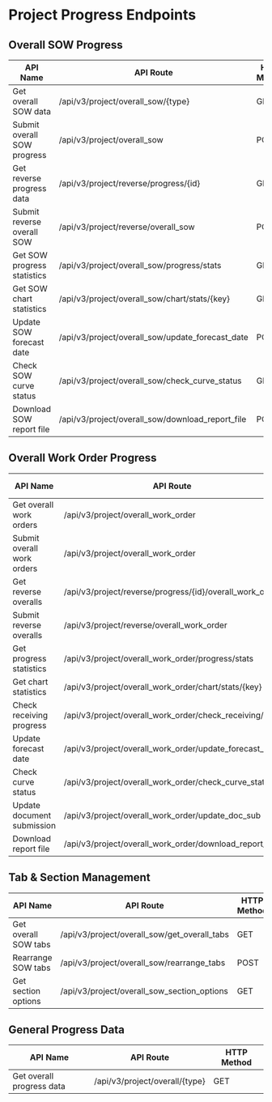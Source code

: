 # Project Progress Endpoints

## Overall SOW Progress

| API Name | API Route | HTTP Method |
|----------|-----------|-------------|
| Get overall SOW data | /api/v3/project/overall_sow/{type} | GET |
| Submit overall SOW progress | /api/v3/project/overall_sow | POST |
| Get reverse progress data | /api/v3/project/reverse/progress/{id} | GET |
| Submit reverse overall SOW | /api/v3/project/reverse/overall_sow | POST |
| Get SOW progress statistics | /api/v3/project/overall_sow/progress/stats | GET |
| Get SOW chart statistics | /api/v3/project/overall_sow/chart/stats/{key} | GET |
| Update SOW forecast date | /api/v3/project/overall_sow/update_forecast_date | POST |
| Check SOW curve status | /api/v3/project/overall_sow/check_curve_status | GET |
| Download SOW report file | /api/v3/project/overall_sow/download_report_file | POST |

## Overall Work Order Progress

| API Name | API Route | HTTP Method |
|----------|-----------|-------------|
| Get overall work orders | /api/v3/project/overall_work_order | GET |
| Submit overall work orders | /api/v3/project/overall_work_order | POST |
| Get reverse overalls | /api/v3/project/reverse/progress/{id}/overall_work_order | GET |
| Submit reverse overalls | /api/v3/project/reverse/overall_work_order | POST |
| Get progress statistics | /api/v3/project/overall_work_order/progress/stats | GET |
| Get chart statistics | /api/v3/project/overall_work_order/chart/stats/{key} | GET |
| Check receiving progress | /api/v3/project/overall_work_order/check_receiving/{id} | GET |
| Update forecast date | /api/v3/project/overall_work_order/update_forecast_date | POST |
| Check curve status | /api/v3/project/overall_work_order/check_curve_status | GET |
| Update document submission | /api/v3/project/overall_work_order/update_doc_sub | POST |
| Download report file | /api/v3/project/overall_work_order/download_report_file | POST |

## Tab & Section Management

| API Name | API Route | HTTP Method |
|----------|-----------|-------------|
| Get overall SOW tabs | /api/v3/project/overall_sow/get_overall_tabs | GET |
| Rearrange SOW tabs | /api/v3/project/overall_sow/rearrange_tabs | POST |
| Get section options | /api/v3/project/overall_sow_section_options | GET |

## General Progress Data

| API Name | API Route | HTTP Method |
|----------|-----------|-------------|
| Get overall progress data | /api/v3/project/overall/{type} | GET |
